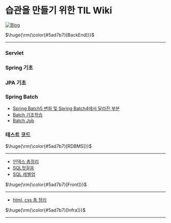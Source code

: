 # 습관을 만들기 위한 TIL Wiki


[![Blog](https://img.shields.io/badge/Blog-geon_km.velog.io-green.svg)](https://velog.io/@geon_km)






<p>$\huge{\rm{\color{#5ad7b7}[BackEnd]}}$</p>

---

### Servlet

### Spring 기초

### JPA 기초


### Spring Batch

- [Spring Batch5 변화 및 Spring Batch4에서 달라진 부분]()
- [Batch 기초학습]()
- [Batch Job]()


### 테스트 코드



<p>$\huge{\rm{\color{#5ad7b7}[RDBMS]}}$</p>

---

- [인덱스 총정리]()
- [SQL첫걸음](SQL%EC%B2%AB%EA%B1%B8%EC%9D%8C)
- [SQL 레벨업](SQL%20%EB%A0%88%EB%B2%A8%EC%97%85)


<p>$\huge{\rm{\color{#5ad7b7}[Front]}}$</p>

---

- [html, css 총 정리]()


<p>$\huge{\rm{\color{#5ad7b7}[Infra]}}$</p>

---

